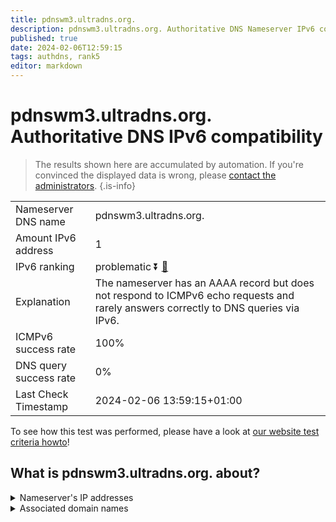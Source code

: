 ```yaml
---
title: pdnswm3.ultradns.org.
description: pdnswm3.ultradns.org. Authoritative DNS Nameserver IPv6 compatibility
published: true
date: 2024-02-06T12:59:15
tags: authdns, rank5
editor: markdown
---
```


# pdnswm3.ultradns.org. Authoritative DNS IPv6 compatibility

> The results shown here are accumulated by automation. If you're convinced the displayed data is wrong, please [contact the administrators](/howto/chat). 
{.is-info}




|   |   |
| - | - |
| Nameserver DNS name | pdnswm3.ultradns.org.
| Amount IPv6 address | 1
| IPv6 ranking | problematic :arrow_double_down: [🔗](/howto/ranking) |
| Explanation | The nameserver has an AAAA record but does not respond to ICMPv6 echo requests and rarely answers correctly to DNS queries via IPv6. |
| ICMPv6 success rate | 100%|
| DNS query success rate | 0% |
| Last Check Timestamp | 2024-02-06 13:59:15+01:00 |

To see how this test was performed, please have a look at [our website test criteria howto](/howto/testcriteria/authdns)!


## What is pdnswm3.ultradns.org. about?




<details>
<summary>Nameserver's IP addresses</summary>

2610:a1:1015::4

</details>



<details>
<summary>Associated domain names</summary>

www.walmart.com

</details>
